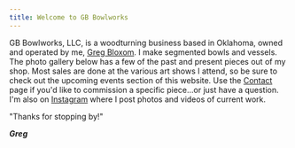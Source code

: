 ```yaml
---
title: Welcome to GB Bowlworks
---
```

GB Bowlworks, LLC, is a woodturning business based in Oklahoma, owned and operated by me, [Greg Bloxom](/about). I make segmented bowls and vessels.  The photo gallery below has a few of the past and present pieces out of my shop.  Most sales are done at the various art shows I attend, so be sure to check out the upcoming events section of this website.  Use the [Contact](https://www.gbbowlworks.com/contact) page if you'd like to commission a specific piece...or just have a question.  I'm also on [Instagram](https://www.instagram.com/gbbowlworks/) where I post photos and videos of current work.

"Thanks for stopping by!"

***Greg***